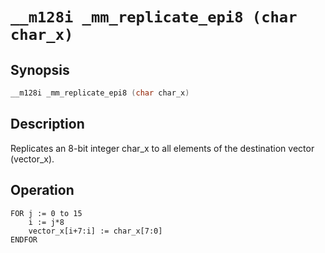 # `__m128i _mm_replicate_epi8 (char char_x)`

## Synopsis

```c
__m128i _mm_replicate_epi8 (char char_x)
```

## Description
Replicates an 8-bit integer char_x to all elements of the destination vector (vector_x).

## Operation
```
FOR j := 0 to 15
    i := j*8
    vector_x[i+7:i] := char_x[7:0]
ENDFOR
```